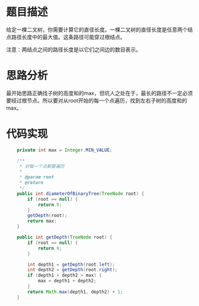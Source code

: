 # 题目描述
给定一棵二叉树，你需要计算它的直径长度。一棵二叉树的直径长度是任意两个结点路径长度中的最大值。这条路径可能穿过根结点。

注意：两结点之间的路径长度是以它们之间边的数目表示。

# 思路分析
最开始思路正确找子树的高度和的max，但坑人之处在于，最长的路径不一定必须要经过根节点。所以要对从root开始的每一个点遍历，找到左右子树的高度和的max。

# 代码实现
```java
    private int max = Integer.MIN_VALUE;

    /**
     * 对每一个点都要遍历
     *
     * @param root
     * @return
     */
    public int diameterOfBinaryTree(TreeNode root) {
        if (root == null) {
            return 0;
        }
        getDepth(root);
        return max;
    }

    public int getDepth(TreeNode root) {
        if (root == null) {
            return 0;
        }

        int depth1 = getDepth(root.left);
        int depth2 = getDepth(root.right);
        if (depth1 + depth2 > max) {
            max = depth1 + depth2;
        }
        return Math.max(depth1, depth2) + 1;
    }
```